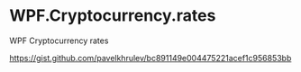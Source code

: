 # WPF.Cryptocurrency.rates
WPF Cryptocurrency rates

https://gist.github.com/pavelkhrulev/bc891149e004475221acef1c956853bb
